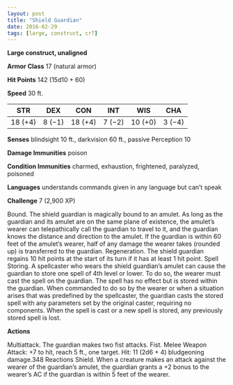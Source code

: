 ```yaml
---
layout: post
title: "Shield Guardian"
date: 2016-02-29
tags: [large, construct, cr7]
---
```


**Large construct, unaligned**

**Armor Class** 17 (natural armor)

**Hit Points** 142 (15d10 + 60)

**Speed** 30 ft.

|   STR   |   DEX   |   CON   |   INT   |   WIS   |   CHA   |
|:-----:|:-----:|:-----:|:-----:|:-----:|:-----:|
| 18 (+4) | 8 (−1) | 18 (+4) | 7 (−2) | 10 (+0) | 3 (−4) |

**Senses** blindsight 10 ft., darkvision 60 ft., passive Perception 10 

**Damage Immunities** poison 

**Condition Immunities** charmed, exhaustion, frightened, paralyzed, poisoned 

**Languages** understands commands given in any language but can’t speak 

**Challenge** 7 (2,900 XP)

Bound. The shield guardian is magically bound to an amulet. As long as the guardian and its amulet are on the same plane of existence, the amulet’s wearer can telepathically call the guardian to travel to it, and the guardian knows the distance and direction to the amulet. If the guardian is within 60 feet of the amulet’s wearer, half of any damage the wearer takes (rounded up) is transferred to the guardian. Regeneration. The shield guardian regains 10 hit points at the start of its turn if it has at least 1 hit point. Spell Storing. A spellcaster who wears the shield guardian’s amulet can cause the guardian to store one spell of 4th level or lower. To do so, the wearer must cast the spell on the guardian. The spell has no effect but is stored within the guardian. When commanded to do so by the wearer or when a situation arises that was predefined by the spellcaster, the guardian casts the stored spell with any parameters set by the original caster, requiring no components. When the spell is cast or a new spell is stored, any previously stored spell is lost. 

**Actions** 

Multiattack. The guardian makes two fist attacks. Fist. Melee Weapon Attack: +7 to hit, reach 5 ft., one target. Hit: 11 (2d6 + 4) bludgeoning damage.348 Reactions Shield. When a creature makes an attack against the wearer of the guardian’s amulet, the guardian grants a +2 bonus to the wearer’s AC if the guardian is within 5 feet of the wearer.